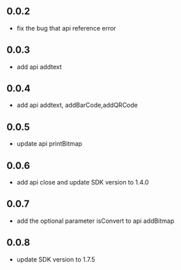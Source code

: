 ## 0.0.2

* fix the bug that api reference error

## 0.0.3

* add api addtext
## 0.0.4

* add api addtext, addBarCode,addQRCode

## 0.0.5

* update api printBitmap

## 0.0.6

* add api close and update SDK version to 1.4.0

## 0.0.7

* add the optional parameter isConvert to api addBitmap 

## 0.0.8

* update SDK version to 1.7.5